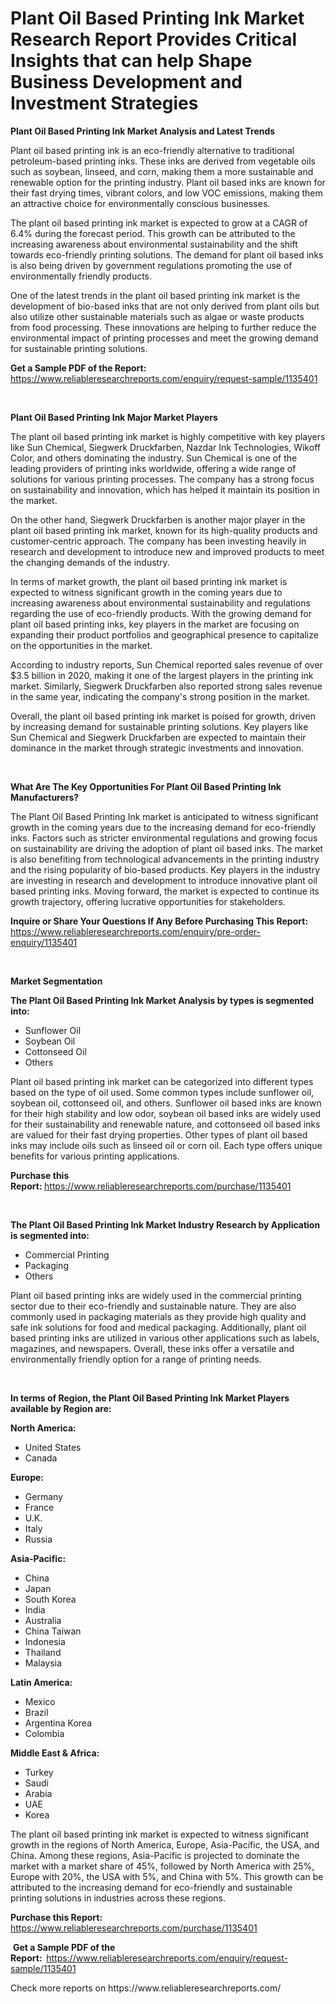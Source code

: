 <p><h1>Plant Oil Based Printing Ink Market Research Report Provides Critical Insights that can help Shape Business Development and Investment Strategies</h1></p><p><strong>Plant Oil Based Printing Ink Market Analysis and Latest Trends</strong></p>
<p><p>Plant oil based printing ink is an eco-friendly alternative to traditional petroleum-based printing inks. These inks are derived from vegetable oils such as soybean, linseed, and corn, making them a more sustainable and renewable option for the printing industry. Plant oil based inks are known for their fast drying times, vibrant colors, and low VOC emissions, making them an attractive choice for environmentally conscious businesses.</p><p>The plant oil based printing ink market is expected to grow at a CAGR of 6.4% during the forecast period. This growth can be attributed to the increasing awareness about environmental sustainability and the shift towards eco-friendly printing solutions. The demand for plant oil based inks is also being driven by government regulations promoting the use of environmentally friendly products.</p><p>One of the latest trends in the plant oil based printing ink market is the development of bio-based inks that are not only derived from plant oils but also utilize other sustainable materials such as algae or waste products from food processing. These innovations are helping to further reduce the environmental impact of printing processes and meet the growing demand for sustainable printing solutions.</p></p>
<p><strong>Get a Sample PDF of the Report:&nbsp;</strong> <a href="https://www.reliableresearchreports.com/enquiry/request-sample/1135401">https://www.reliableresearchreports.com/enquiry/request-sample/1135401</a></p>
<p>&nbsp;</p>
<p><strong>Plant Oil Based Printing Ink Major Market Players</strong></p>
<p><p>The plant oil based printing ink market is highly competitive with key players like Sun Chemical, Siegwerk Druckfarben, Nazdar Ink Technologies, Wikoff Color, and others dominating the industry. Sun Chemical is one of the leading providers of printing inks worldwide, offering a wide range of solutions for various printing processes. The company has a strong focus on sustainability and innovation, which has helped it maintain its position in the market.</p><p>On the other hand, Siegwerk Druckfarben is another major player in the plant oil based printing ink market, known for its high-quality products and customer-centric approach. The company has been investing heavily in research and development to introduce new and improved products to meet the changing demands of the industry.</p><p>In terms of market growth, the plant oil based printing ink market is expected to witness significant growth in the coming years due to increasing awareness about environmental sustainability and regulations regarding the use of eco-friendly products. With the growing demand for plant oil based printing inks, key players in the market are focusing on expanding their product portfolios and geographical presence to capitalize on the opportunities in the market.</p><p>According to industry reports, Sun Chemical reported sales revenue of over $3.5 billion in 2020, making it one of the largest players in the printing ink market. Similarly, Siegwerk Druckfarben also reported strong sales revenue in the same year, indicating the company's strong position in the market.</p><p>Overall, the plant oil based printing ink market is poised for growth, driven by increasing demand for sustainable printing solutions. Key players like Sun Chemical and Siegwerk Druckfarben are expected to maintain their dominance in the market through strategic investments and innovation.</p></p>
<p>&nbsp;</p>
<p><strong>What Are The Key Opportunities For Plant Oil Based Printing Ink Manufacturers?</strong></p>
<p><p>The Plant Oil Based Printing Ink market is anticipated to witness significant growth in the coming years due to the increasing demand for eco-friendly inks. Factors such as stricter environmental regulations and growing focus on sustainability are driving the adoption of plant oil based inks. The market is also benefiting from technological advancements in the printing industry and the rising popularity of bio-based products. Key players in the industry are investing in research and development to introduce innovative plant oil based printing inks. Moving forward, the market is expected to continue its growth trajectory, offering lucrative opportunities for stakeholders.</p></p>
<p><strong>Inquire or Share Your Questions If Any Before Purchasing This Report:</strong> <a href="https://www.reliableresearchreports.com/enquiry/pre-order-enquiry/1135401">https://www.reliableresearchreports.com/enquiry/pre-order-enquiry/1135401</a></p>
<p>&nbsp;</p>
<p><strong>Market Segmentation</strong></p>
<p><strong>The Plant Oil Based Printing Ink Market Analysis by types is segmented into:</strong></p>
<p><ul><li>Sunflower Oil</li><li>Soybean Oil</li><li>Cottonseed Oil</li><li>Others</li></ul></p>
<p><p>Plant oil based printing ink market can be categorized into different types based on the type of oil used. Some common types include sunflower oil, soybean oil, cottonseed oil, and others. Sunflower oil based inks are known for their high stability and low odor, soybean oil based inks are widely used for their sustainability and renewable nature, and cottonseed oil based inks are valued for their fast drying properties. Other types of plant oil based inks may include oils such as linseed oil or corn oil. Each type offers unique benefits for various printing applications.</p></p>
<p><strong>Purchase this Report:&nbsp;</strong><a href="https://www.reliableresearchreports.com/purchase/1135401">https://www.reliableresearchreports.com/purchase/1135401</a></p>
<p>&nbsp;</p>
<p><strong>The Plant Oil Based Printing Ink Market Industry Research by Application is segmented into:</strong></p>
<p><ul><li>Commercial Printing</li><li>Packaging</li><li>Others</li></ul></p>
<p><p>Plant oil based printing inks are widely used in the commercial printing sector due to their eco-friendly and sustainable nature. They are also commonly used in packaging materials as they provide high quality and safe ink solutions for food and medical packaging. Additionally, plant oil based printing inks are utilized in various other applications such as labels, magazines, and newspapers. Overall, these inks offer a versatile and environmentally friendly option for a range of printing needs.</p></p>
<p>&nbsp;</p>
<p><strong>In terms of Region, the Plant Oil Based Printing Ink Market Players available by Region are:</strong></p>
<p>
    <p> <strong> North America: </strong>
        <ul>
            <li>United States</li>
            <li>Canada</li>
        </ul>
        </p> 
    <p> <strong> Europe: </strong>
        <ul>
            <li>Germany</li>
            <li>France</li>
            <li>U.K.</li>
            <li>Italy</li>
            <li>Russia</li>
        </ul>
        </p> 
    <p> <strong> Asia-Pacific: </strong>
        <ul>
            <li>China</li>
            <li>Japan</li>
            <li>South Korea</li>
            <li>India</li>
            <li>Australia</li>
            <li>China Taiwan</li>
            <li>Indonesia</li>
            <li>Thailand</li>
            <li>Malaysia</li>
        </ul>
        </p> 
    <p> <strong> Latin America: </strong>
        <ul>
            <li>Mexico</li>
            <li>Brazil</li>
            <li>Argentina Korea</li>
            <li>Colombia</li>
        </ul>
        </p> 
    <p> <strong> Middle East & Africa: </strong>
        <ul>
            <li>Turkey</li>
            <li>Saudi</li>
            <li>Arabia</li>
            <li>UAE</li>
            <li>Korea</li>
        </ul>
    </p>
    </p>
<p><p>The plant oil based printing ink market is expected to witness significant growth in the regions of North America, Europe, Asia-Pacific, the USA, and China. Among these regions, Asia-Pacific is projected to dominate the market with a market share of 45%, followed by North America with 25%, Europe with 20%, the USA with 5%, and China with 5%. This growth can be attributed to the increasing demand for eco-friendly and sustainable printing solutions in industries across these regions.</p></p>
<p><strong>Purchase this Report: </strong><a href="https://www.reliableresearchreports.com/purchase/1135401">https://www.reliableresearchreports.com/purchase/1135401</a></p>
<p>&nbsp;<strong>Get a Sample PDF of the Report:&nbsp;&nbsp;</strong><a href="https://www.reliableresearchreports.com/enquiry/request-sample/1135401">https://www.reliableresearchreports.com/enquiry/request-sample/1135401</a></p>
<p><strong></strong></p>
<p>Check more reports on https://www.reliableresearchreports.com/</p>